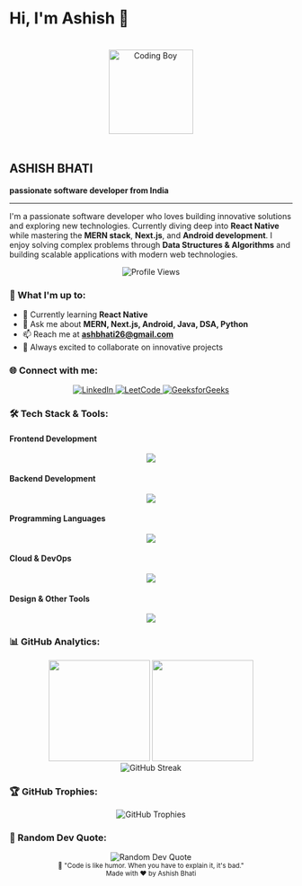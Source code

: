 # Hi, I'm Ashish 👋

<div align="center">
  <img src="https://raw.githubusercontent.com/Tarikul-Islam-Anik/Animated-Fluent-Emojis/master/Emojis/People%20with%20professions/Man%20Technologist%20Medium%20Skin%20Tone.png" alt="Coding Boy" width="150" height="150" style="margin: 20px 0;"/>
</div>

## ASHISH BHATI
**passionate software developer from India**

---

I'm a passionate software developer who loves building innovative solutions and exploring new technologies. 
Currently diving deep into **React Native** while mastering the **MERN stack**, **Next.js**, and **Android development**. 
I enjoy solving complex problems through **Data Structures & Algorithms** and building scalable applications 
with modern web technologies.

<div align="center">
  <img src="https://komarev.com/ghpvc/?username=ashbhati26&label=Profile%20views&color=0e75b6&style=for-the-badge" alt="Profile Views" />
</div>

### 🚀 What I'm up to:
- 🌱 Currently learning **React Native**
- 💬 Ask me about **MERN, Next.js, Android, Java, DSA, Python**
- 📫 Reach me at **ashbhati26@gmail.com**
- 🎯 Always excited to collaborate on innovative projects

### 🌐 Connect with me:
<div align="center">
  <a href="https://linkedin.com/in/ashbhati26" target="_blank">
    <img src="https://img.shields.io/badge/LinkedIn-0077B5?style=for-the-badge&logo=linkedin&logoColor=white" alt="LinkedIn"/>
  </a>
  <a href="https://www.leetcode.com/ashishbhati" target="_blank">
    <img src="https://img.shields.io/badge/LeetCode-FFA116?style=for-the-badge&logo=leetcode&logoColor=black" alt="LeetCode"/>
  </a>
  <a href="https://auth.geeksforgeeks.org/user/https://www.geeksforgeeks.org/user/ashbhajf8o/" target="_blank">
    <img src="https://img.shields.io/badge/GeeksforGeeks-298D46?style=for-the-badge&logo=geeksforgeeks&logoColor=white" alt="GeeksforGeeks"/>
  </a>
</div>

### 🛠️ Tech Stack & Tools:

#### Frontend Development
<div align="center">
  <img src="https://skillicons.dev/icons?i=html,css,js,ts,react,nextjs,tailwind,threejs" />
</div>

#### Backend Development
<div align="center">
  <img src="https://skillicons.dev/icons?i=nodejs,express,mongodb,mysql,redis,convex" />
</div>

#### Programming Languages
<div align="center">
  <img src="https://skillicons.dev/icons?i=java,js,ts" />
</div>

#### Cloud & DevOps
<div align="center">
  <img src="https://skillicons.dev/icons?i=docker,kubernetes,git" />
</div>

#### Design & Other Tools
<div align="center">
  <img src="https://skillicons.dev/icons?i=figma,postman,git,github" />
</div>

### 📊 GitHub Analytics:

<div align="center">
  <img height="180em" src="https://github-readme-stats.vercel.app/api?username=ashbhati26&show_icons=true&theme=tokyonight&include_all_commits=true&count_private=true&hide_border=true"/>
  <img height="180em" src="https://github-readme-stats.vercel.app/api/top-langs/?username=ashbhati26&layout=compact&langs_count=8&theme=tokyonight&hide_border=true"/>
</div>

<div align="center">
  <img src="https://github-readme-streak-stats.herokuapp.com/?user=ashbhati26&theme=tokyonight&hide_border=true" alt="GitHub Streak"/>
</div>

### 🏆 GitHub Trophies:
<div align="center">
  <img src="https://github-profile-trophy.vercel.app/?username=ashbhati26&theme=tokyonight&no-frame=true&row=1&column=6" alt="GitHub Trophies"/>
</div>

### 💭 Random Dev Quote:
<div align="center">
  <img src="https://quotes-github-readme.vercel.app/api?type=horizontal&theme=tokyonight" alt="Random Dev Quote"/>
</div>

<div align="center">
  <sub>🚀 "Code is like humor. When you have to explain it, it's bad."</sub>
</div>

<div align="center">
  <sub>Made with ❤️ by Ashish Bhati</sub>
</div>
